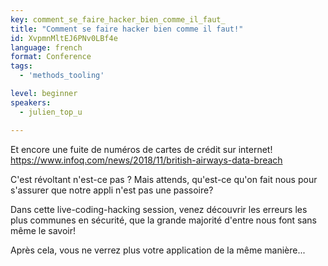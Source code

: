```yaml
---
key: comment_se_faire_hacker_bien_comme_il_faut_
title: "Comment se faire hacker bien comme il faut!"
id: XvpmnMltEJ6PNv0LBf4e
language: french
format: Conference
tags:
  - 'methods_tooling'

level: beginner
speakers:
  - julien_top_u

---
```


Et encore une fuite de numéros de cartes de crédit sur internet! https://www.infoq.com/news/2018/11/british-airways-data-breach

C'est révoltant n'est-ce pas ? Mais attends, qu'est-ce qu'on fait nous pour s'assurer que notre appli n'est pas une passoire? 

Dans cette live-coding-hacking session, venez découvrir les erreurs les plus communes en sécurité, que la grande majorité d'entre nous font sans même le savoir!

Après cela, vous ne verrez plus votre application de la même manière...

